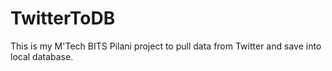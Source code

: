 # TwitterToDB
This is my M'Tech BITS Pilani project to pull data from Twitter and save into local database.
